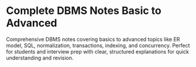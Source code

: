 # Complete DBMS Notes Basic to Advanced
Comprehensive DBMS notes covering basics to advanced topics like ER model, SQL, normalization, transactions, indexing, and concurrency. Perfect for students and interview prep with clear, structured explanations for quick understanding and revision.
